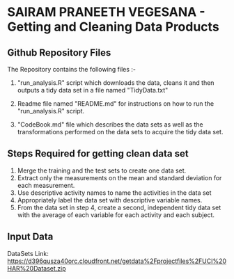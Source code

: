 # SAIRAM PRANEETH VEGESANA - Getting and Cleaning Data Products

## Github Repository Files
The Repository contains the following files :- 

1. "run_analysis.R" script which downloads the data, cleans it and then outputs a tidy data set in a file named "TidyData.txt"

2. Readme file named "README.md" for instructions on how to run the "run_analysis.R" script.

3. "CodeBook.md" file which describes the data sets as well as the transformations performed on the data sets to acquire the tidy data set.

## Steps Required for getting clean data set

1. Merge the training and the test sets to create one data set.
2. Extract only the measurements on the mean and standard deviation for each measurement.
3. Use descriptive activity names to name the activities in the data set
4. Appropriately label the data set with descriptive variable names.
5. From the data set in step 4, create a second, independent tidy data set with the average of each variable for each activity and each subject.

## Input Data
DataSets Link: https://d396qusza40orc.cloudfront.net/getdata%2Fprojectfiles%2FUCI%20HAR%20Dataset.zip
